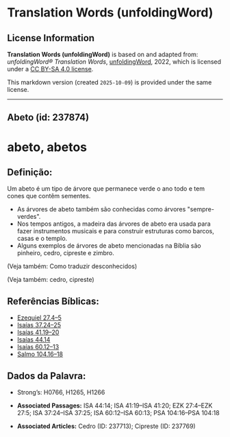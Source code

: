 # Translation Words (unfoldingWord)

## License Information

**Translation Words (unfoldingWord)** is based on and adapted from: _unfoldingWord® Translation Words_, [unfoldingWord](https://unfoldingword.org/utw), 2022, which is licensed under a [CC BY-SA 4.0 license](https://creativecommons.org/licenses/by-sa/4.0/legalcode.en).

This markdown version (created `2025-10-09`) is provided under the same license.



--------------------------------

## Abeto (id: 237874)

abeto, abetos
=============

Definição:
----------

Um abeto é um tipo de árvore que permanece verde o ano todo e tem cones que contêm sementes.

* As árvores de abeto também são conhecidas como árvores "sempre\-verdes".
* Nos tempos antigos, a madeira das árvores de abeto era usada para fazer instrumentos musicais e para construir estruturas como barcos, casas e o templo.
* Alguns exemplos de árvores de abeto mencionadas na Bíblia são pinheiro, cedro, cipreste e zimbro.

(Veja também: Como traduzir desconhecidos)

(Veja também: cedro, cipreste)

Referências Bíblicas:
---------------------

* [Ezequiel 27\.4–5](https://ref.ly/Ezek27:4-Ezek27:5)
* [Isaías 37\.24–25](https://ref.ly/Isa37:24-Isa37:25)
* [Isaías 41\.19–20](https://ref.ly/Isa41:19-Isa41:20)
* [Isaías 44\.14](https://ref.ly/Isa44:14)
* [Isaías 60\.12–13](https://ref.ly/Isa60:12-Isa60:13)
* [Salmo 104\.16–18](https://ref.ly/Ps104:16-Ps104:18)

Dados da Palavra:
-----------------

* Strong’s: H0766, H1265, H1266

* **Associated Passages:** ISA 44:14; ISA 41:19–ISA 41:20; EZK 27:4–EZK 27:5; ISA 37:24–ISA 37:25; ISA 60:12–ISA 60:13; PSA 104:16–PSA 104:18
* **Associated Articles:** Cedro (ID: 237713); Cipreste (ID: 237769)

